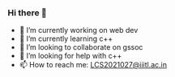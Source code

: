 ### Hi there 👋


<!-- **sharath-iiitl/sharath-iiitl** is a ✨ _special_ ✨ repository because its `README.md` (this file) appears on your GitHub profile.

Here are some ideas to get you started: -->

- 🔭 I’m currently working on web dev
- 🌱 I’m currently learning c++
- 👯 I’m looking to collaborate on gssoc
- 🤔 I’m looking for help with c++ 
- 📫 How to reach me: LCS2021027@iiitl.ac.in

